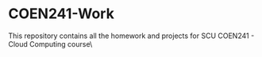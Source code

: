 # COEN241-Work
This repository contains all the homework and projects for SCU COEN241 - Cloud Computing course\
